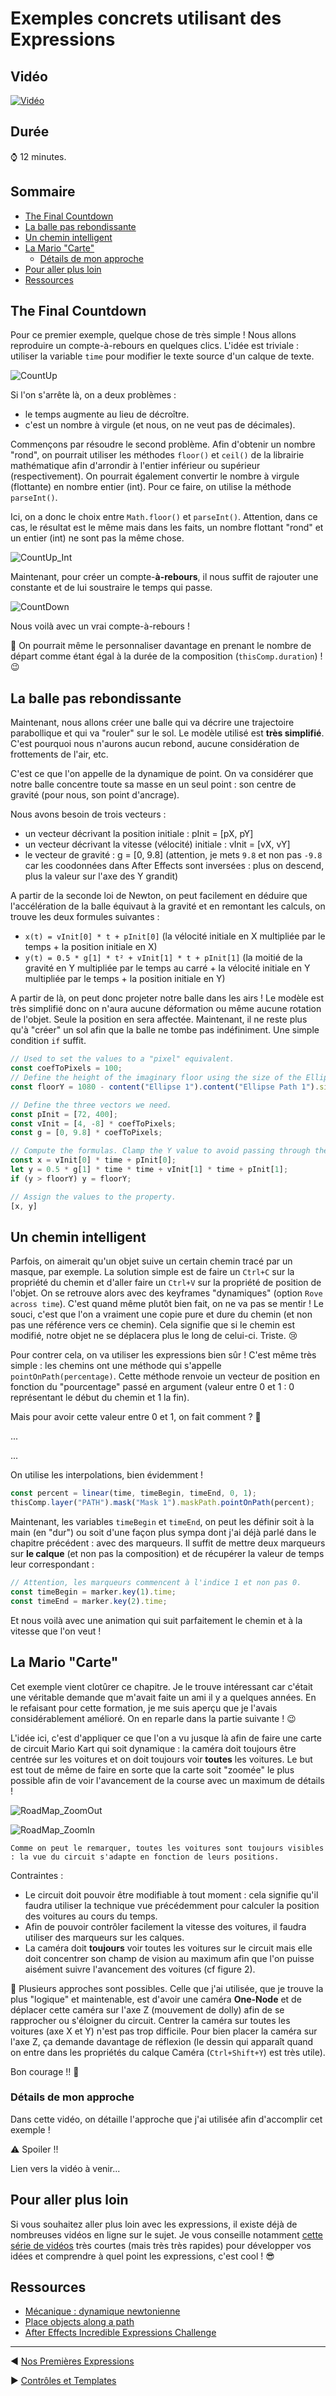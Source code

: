 <!-- omit in toc -->
# Exemples concrets utilisant des Expressions

<!-- omit in toc -->
## Vidéo

[![Vidéo](https://img.youtube.com/vi/WBx8rwAlCgg/maxresdefault.jpg)](https://www.youtube.com/watch?v=WBx8rwAlCgg)

<!-- omit in toc -->
## Durée

:watch: 12 minutes.

<!-- omit in toc -->
## Sommaire

- [The Final Countdown](#the-final-countdown)
- [La balle pas rebondissante](#la-balle-pas-rebondissante)
- [Un chemin intelligent](#un-chemin-intelligent)
- [La Mario "Carte"](#la-mario-carte)
  - [Détails de mon approche](#détails-de-mon-approche)
- [Pour aller plus loin](#pour-aller-plus-loin)
- [Ressources](#ressources)

## The Final Countdown

Pour ce premier exemple, quelque chose de très simple ! Nous allons reproduire un compte-à-rebours en quelques clics. L'idée est triviale : utiliser la variable `time` pour modifier le texte source d'un calque de texte.

![CountUp](img/CountUp.png)

Si l'on s'arrête là, on a deux problèmes :

- le temps augmente au lieu de décroître.
- c'est un nombre à virgule (et nous, on ne veut pas de décimales).

Commençons par résoudre le second problème. Afin d'obtenir un nombre "rond", on pourrait utiliser les méthodes `floor()` et `ceil()` de la librairie mathématique afin d'arrondir à l'entier inférieur ou supérieur (respectivement). On pourrait également convertir le nombre à virgule (flottante) en nombre entier (int). Pour ce faire, on utilise la méthode `parseInt()`.

Ici, on a donc le choix entre `Math.floor()` et `parseInt()`. Attention, dans ce cas, le résultat est le même mais dans les faits, un nombre flottant "rond" et un entier (int) ne sont pas la même chose.

![CountUp_Int](img/CountUp_Int.png)

Maintenant, pour créer un compte-**à-rebours**, il nous suffit de rajouter une constante et de lui soustraire le temps qui passe.

![CountDown](img/CountDown.png)

Nous voilà avec un vrai compte-à-rebours !

:pencil: On pourrait même le personnaliser davantage en prenant le nombre de départ comme étant égal à la durée de la composition (`thisComp.duration`) ! :wink:

## La balle pas rebondissante

Maintenant, nous allons créer une balle qui va décrire une trajectoire parabollique et qui va "rouler" sur le sol. Le modèle utilisé est **très simplifié**. C'est pourquoi nous n'aurons aucun rebond, aucune considération de frottements de l'air, etc.

C'est ce que l'on appelle de la dynamique de point. On va considérer que notre balle concentre toute sa masse en un seul point : son centre de gravité (pour nous, son point d'ancrage).

Nous avons besoin de trois vecteurs :

- un vecteur décrivant la position initiale : pInit = [pX, pY]
- un vecteur décrivant la vitesse (vélocité) initiale : vInit = [vX, vY]
- le vecteur de gravité : g = [0, 9.8] (attention, je mets `9.8` et non pas `-9.8` car les coodonnées dans After Effects sont inversées : plus on descend, plus la valeur sur l'axe des Y grandit)

A partir de la seconde loi de Newton, on peut facilement en déduire que l'accélération de la balle équivaut à la gravité et en remontant les calculs, on trouve les deux formules suivantes :

- `x(t) = vInit[0] * t + pInit[0]` (la vélocité initiale en X multipliée par le temps + la position initiale en X)
- `y(t) = 0.5 * g[1] * t² + vInit[1] * t + pInit[1]` (la moitié de la gravité en Y multipliée par le temps au carré + la vélocité initiale en Y multipliée par le temps + la position initiale en Y)

A partir de là, on peut donc projeter notre balle dans les airs ! Le modèle est très simplifié donc on n'aura aucune déformation ou même aucune rotation de l'objet. Seule la position en sera affectée. Maintenant, il ne reste plus qu'à "créer" un sol afin que la balle ne tombe pas indéfiniment. Une simple condition `if` suffit.

```js
// Used to set the values to a "pixel" equivalent.
const coefToPixels = 100;
// Define the height of the imaginary floor using the size of the Ellipse shape layer.
const floorY = 1080 - content("Ellipse 1").content("Ellipse Path 1").size[1]/2;

// Define the three vectors we need.
const pInit = [72, 400];
const vInit = [4, -8] * coefToPixels;
const g = [0, 9.8] * coefToPixels;

// Compute the formulas. Clamp the Y value to avoid passing through the floor.
const x = vInit[0] * time + pInit[0];
let y = 0.5 * g[1] * time * time + vInit[1] * time + pInit[1];
if (y > floorY) y = floorY;

// Assign the values to the property.
[x, y]
```

## Un chemin intelligent

Parfois, on aimerait qu'un objet suive un certain chemin tracé par un masque, par exemple. La solution simple est de faire un `Ctrl+C` sur la propriété du chemin et d'aller faire un `Ctrl+V` sur la propriété de position de l'objet. On se retrouve alors avec des keyframes "dynamiques" (option `Rove across time`). C'est quand même plutôt bien fait, on ne va pas se mentir ! Le souci, c'est que l'on a vraiment une copie pure et dure du chemin (et non pas une référence vers ce chemin). Cela signifie que si le chemin est modifié, notre objet ne se déplacera plus le long de celui-ci. Triste. :cry:

Pour contrer cela, on va utiliser les expressions bien sûr ! C'est même très simple : les chemins ont une méthode qui s'appelle `pointOnPath(percentage)`. Cette méthode renvoie un vecteur de position en fonction du "pourcentage" passé en argument (valeur entre 0 et 1 : 0 représentant le début du chemin et 1 la fin).

Mais pour avoir cette valeur entre 0 et 1, on fait comment ? :thinking:

...

...

On utilise les interpolations, bien évidemment !

```js
const percent = linear(time, timeBegin, timeEnd, 0, 1);
thisComp.layer("PATH").mask("Mask 1").maskPath.pointOnPath(percent);
```

Maintenant, les variables `timeBegin` et `timeEnd`, on peut les définir soit à la main (en "dur") ou soit d'une façon plus sympa dont j'ai déjà parlé dans le chapitre précédent : avec des marqueurs. Il suffit de mettre deux marqueurs sur **le calque** (et non pas la composition) et de récupérer la valeur de temps leur correspondant :

```js
// Attention, les marqueurs commencent à l'indice 1 et non pas 0.
const timeBegin = marker.key(1).time;
const timeEnd = marker.key(2).time;
```

Et nous voilà avec une animation qui suit parfaitement le chemin et à la vitesse que l'on veut !

## La Mario "Carte"

Cet exemple vient clotûrer ce chapitre. Je le trouve intéressant car c'était une véritable demande que m'avait faite un ami il y a quelques années. En le refaisant pour cette formation, je me suis aperçu que je l'avais considérablement amélioré. On en reparle dans la partie suivante ! :wink:

L'idée ici, c'est d'appliquer ce que l'on a vu jusque là afin de faire une carte de circuit Mario Kart qui soit dynamique : la caméra doit toujours être centrée sur les voitures et on doit toujours voir **toutes** les voitures. Le but est tout de même de faire en sorte que la carte soit "zoomée" le plus possible afin de voir l'avancement de la course avec un maximum de détails !

![RoadMap_ZoomOut](img/RoadMap_ZoomOut.png)

![RoadMap_ZoomIn](img/RoadMap_ZoomIn.png)

```
Comme on peut le remarquer, toutes les voitures sont toujours visibles : la vue du circuit s'adapte en fonction de leurs positions.
```

Contraintes :

- Le circuit doit pouvoir être modifiable à tout moment : cela signifie qu'il faudra utiliser la technique vue précédemment pour calculer la position des voitures au cours du temps.
- Afin de pouvoir contrôler facilement la vitesse des voitures, il faudra utiliser des marqueurs sur les calques.
- La caméra doit **toujours** voir toutes les voitures sur le circuit mais elle doit concentrer son champ de vision au maximum afin que l'on puisse aisément suivre l'avancement des voitures (cf figure 2).

:pencil: Plusieurs approches sont possibles. Celle que j'ai utilisée, que je trouve la plus "logique" et maintenable, est d'avoir une caméra **One-Node** et de déplacer cette caméra sur l'axe Z (mouvement de dolly) afin de se rapprocher ou s'éloigner du circuit. Centrer la caméra sur toutes les voitures (axe X et Y) n'est pas trop difficile. Pour bien placer la caméra sur l'axe Z, ça demande davantage de réflexion (le dessin qui apparaît quand on entre dans les propriétés du calque Caméra (`Ctrl+Shift+Y`) est très utile).

Bon courage !! :muscle:

### Détails de mon approche

Dans cette vidéo, on détaille l'approche que j'ai utilisée afin d'accomplir cet exemple !

:warning: Spoiler !!

Lien vers la vidéo à venir...

## Pour aller plus loin

Si vous souhaitez aller plus loin avec les expressions, il existe déjà de nombreuses vidéos en ligne sur le sujet. Je vous conseille notamment [cette série de vidéos](https://www.youtube.com/playlist?list=PLZAr8tT8TcsRj62nIO7ILCMitj5RKjsMf) très courtes (mais très très rapides) pour développer vos idées et comprendre à quel point les expressions, c'est cool ! :sunglasses:

## Ressources

- [Mécanique : dynamique newtonienne](https://www.kartable.fr/ressources/physique-chimie/fiche-bac/mecanique/22869)
- [Place objects along a path](https://www.youtube.com/watch?list=PLZAr8tT8TcsRj62nIO7ILCMitj5RKjsMf&v=wmbIebDsWn0&feature=emb_title)
- [After Effects Incredible Expressions Challenge](https://www.youtube.com/playlist?list=PLZAr8tT8TcsRj62nIO7ILCMitj5RKjsMf)

-----

:arrow_backward: [Nos Premières Expressions](https://github.com/Julien-Haudegond/Formation-Code-After-Effects/tree/main/1.Expressions/03.Nos_Premieres_Expressions)

:arrow_forward: [Contrôles et Templates](https://github.com/Julien-Haudegond/Formation-Code-After-Effects/tree/main/1.Expressions/05.Controles_Et_Templates)